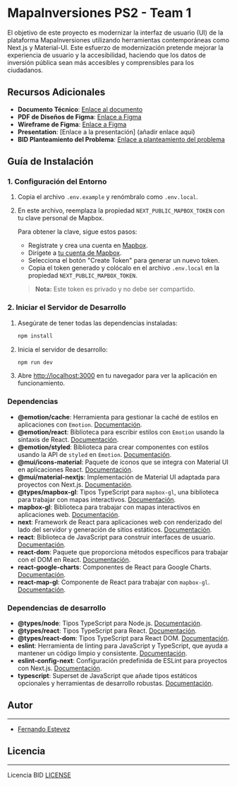 # MapaInversiones PS2 - Team 1

El objetivo de este proyecto es modernizar la interfaz de usuario (UI) de la plataforma MapaInversiones utilizando herramientas contemporáneas como Next.js y Material-UI. Este esfuerzo de modernización pretende mejorar la experiencia de usuario y la accesibilidad, haciendo que los datos de inversión pública sean más accesibles y comprensibles para los ciudadanos.

## Recursos Adicionales

- **Documento Técnico**: [Enlace al documento](https://docs.google.com/document/d/19HM9LdMG8TLljMBBd0ocMZH7H_u2IEIdMX0_xPYwoJo/edit?usp=sharing)
- **PDF de Diseños de Figma**: [Enlace a Figma](https://drive.google.com/file/d/13duixelXYRHblADUhW1X07fstYkEeKsR/view?usp=sharing)
- **Wireframe de Figma**: [Enlace a Figma](https://www.figma.com/design/OrjVKkSBhYvFzb1OUD3Prt/Wireframes?node-id=0-1&t=GtrrzapkgYaIsxUR-1)
- **Presentation**: [Enlace a la presentación] (añadir enlace aquí)
- **BID Planteamiento del Problema**: [Enlace a planteamiento del problema](https://idb-air-techsprint.vercel.app/problem-statements/planteamiento-del-problema-2)

## Guía de Instalación

### 1. Configuración del Entorno

1. Copia el archivo `.env.example` y renómbralo como `.env.local`.
2. En este archivo, reemplaza la propiedad `NEXT_PUBLIC_MAPBOX_TOKEN` con tu clave personal de Mapbox.

   Para obtener la clave, sigue estos pasos:

   - Regístrate y crea una cuenta en [Mapbox](https://www.mapbox.com/).
   - Dirígete a [tu cuenta de Mapbox](https://account.mapbox.com/).
   - Selecciona el botón "Create Token" para generar un nuevo token.
   - Copia el token generado y colócalo en el archivo `.env.local` en la propiedad `NEXT_PUBLIC_MAPBOX_TOKEN`.

   > **Nota:** Este token es privado y no debe ser compartido.

### 2. Iniciar el Servidor de Desarrollo

1. Asegúrate de tener todas las dependencias instaladas:

   ```bash
   npm install

2. Inicia el servidor de desarrollo:

    ```bash
    npm run dev

3. Abre [http://localhost:3000](http://localhost:3000) en tu navegador para ver la aplicación en funcionamiento.

### Dependencias

- **@emotion/cache**: Herramienta para gestionar la caché de estilos en aplicaciones con `Emotion`. [Documentación](https://emotion.sh/docs/@emotion/cache).
- **@emotion/react**: Biblioteca para escribir estilos con `Emotion` usando la sintaxis de React. [Documentación](https://emotion.sh/docs/@emotion/react).
- **@emotion/styled**: Biblioteca para crear componentes con estilos usando la API de `styled` en `Emotion`. [Documentación](https://emotion.sh/docs/@emotion/styled).
- **@mui/icons-material**: Paquete de iconos que se integra con Material UI en aplicaciones React. [Documentación](https://mui.com/components/icons/).
- **@mui/material-nextjs**: Implementación de Material UI adaptada para proyectos con Next.js. [Documentación](https://mui.com/).
- **@types/mapbox-gl**: Tipos TypeScript para `mapbox-gl`, una biblioteca para trabajar con mapas interactivos. [Documentación](https://www.npmjs.com/package/@types/mapbox-gl).
- **mapbox-gl**: Biblioteca para trabajar con mapas interactivos en aplicaciones web. [Documentación](https://docs.mapbox.com/mapbox-gl-js/guides/).
- **next**: Framework de React para aplicaciones web con renderizado del lado del servidor y generación de sitios estáticos. [Documentación](https://nextjs.org/docs).
- **react**: Biblioteca de JavaScript para construir interfaces de usuario. [Documentación](https://react.dev/).
- **react-dom**: Paquete que proporciona métodos específicos para trabajar con el DOM en React. [Documentación](https://react.dev/reference/react-dom).
- **react-google-charts**: Componentes de React para Google Charts. [Documentación](https://react-google-charts.com/).
- **react-map-gl**: Componente de React para trabajar con `mapbox-gl`. [Documentación](https://visgl.github.io/react-map-gl/).

### Dependencias de desarrollo

- **@types/node**: Tipos TypeScript para Node.js. [Documentación](https://www.npmjs.com/package/@types/node).
- **@types/react**: Tipos TypeScript para React. [Documentación](https://www.npmjs.com/package/@types/react).
- **@types/react-dom**: Tipos TypeScript para React DOM. [Documentación](https://www.npmjs.com/package/@types/react-dom).
- **eslint**: Herramienta de linting para JavaScript y TypeScript, que ayuda a mantener un código limpio y consistente. [Documentación](https://eslint.org/docs/latest/).
- **eslint-config-next**: Configuración predefinida de ESLint para proyectos con Next.js. [Documentación](https://nextjs.org/docs/basic-features/eslint).
- **typescript**: Superset de JavaScript que añade tipos estáticos opcionales y herramientas de desarrollo robustas. [Documentación](https://www.typescriptlang.org/docs/).

## Autor

---

- [Fernando Estevez](https://www.linkedin.com/in/fernando-estevez-799b79233/ "Fernando Estevez")

## Licencia

---
Licencia BID [LICENSE](/License.md)
